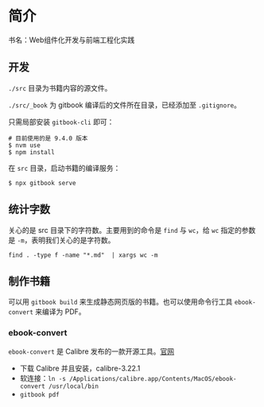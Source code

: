 # 简介

书名：Web组件化开发与前端工程化实践


## 开发

`./src` 目录为书籍内容的源文件。

`./src/_book` 为 gitbook 编译后的文件所在目录，已经添加至 `.gitignore`。

只需局部安装 `gitbook-cli` 即可：

```
# 目前使用的是 9.4.0 版本
$ nvm use
$ npm install
```

在 `src` 目录，启动书籍的编译服务：

```
$ npx gitbook serve
```

## 统计字数

关心的是 src 目录下的字符数。主要用到的命令是 `find` 与 `wc`，给 `wc` 指定的参数是 `-m`，表明我们关心的是字符数。

```
find . -type f -name "*.md"  | xargs wc -m
```

## 制作书籍

可以用 `gitbook build` 来生成静态网页版的书籍。也可以使用命令行工具 `ebook-convert` 来编译为 PDF。

### ebook-convert

`ebook-convert` 是 Calibre 发布的一款开源工具。[官网](https://calibre-ebook.com)

+ 下载 Calibre 并且安装，calibre-3.22.1
+ 软连接：`ln -s /Applications/calibre.app/Contents/MacOS/ebook-convert /usr/local/bin`
+ `gitbook pdf`